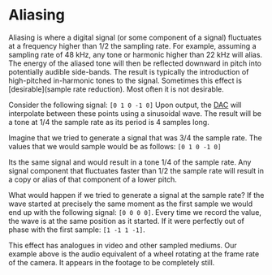 ---
---
# Aliasing
Aliasing is where a digital signal (or some component of a signal) fluctuates at a frequency higher than 1/2 the sampling rate. For example, assuming a sampling rate of 48 kHz, any tone or harmonic higher than 22 kHz will alias. The energy of the aliased tone will then be reflected downward in pitch into potentially audible side-bands. The result is typically the introduction of high-pitched in-harmonic tones to the signal. Sometimes this effect is [desirable](sample rate reduction). Most often it is not desirable. 

Consider the following signal: `[0 1 0 -1 0]` Upon output, the [DAC](DAC) will interpolate between these points using a sinusoidal wave. The result will be a tone at 1/4 the sample rate as its period is 4 samples long. 

Imagine that we tried to generate a signal that was 3/4 the sample rate. The values that we would sample would be as follows: `[0 1 0 -1 0]`

Its the same signal and would result in a tone 1/4 of the sample rate. Any signal component that fluctuates faster than 1/2 the sample rate will result in a copy or alias of that component of a lower pitch.

What would happen if we tried to generate a signal at the sample rate? If the wave started at precisely the same moment as the first sample we would end up with the following signal: `[0 0 0 0]`. Every time we record the value, the wave is at the same position as it started. If it were perfectly out of phase with the first sample: `[1 -1 1 -1]`. 

This effect has analogues in video and other sampled mediums. Our example above is the audio equivalent of a wheel rotating at the frame rate of the camera. It appears in the footage to be completely still. 